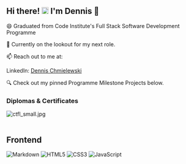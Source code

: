 
## Hi there! <img src="https://media.giphy.com/media/hvRJCLFzcasrR4ia7z/giphy.gif" width="18"> I'm Dennis 🧔

😄 Graduated from Code Institute's Full Stack Software Development Programme
   
🌱 Currently on the lookout for my next role.

📫 Reach out to me at: 
<!-- Portfolio Website: [dennisdev.io](http://dennisdev.io) -->
LinkedIn: [Dennis Chmielewski](https://www.linkedin.com/in/dennischmielewski/)

🔍 Check out my pinned Programme Milestone Projects below.


### Diplomas & Certificates

![ctfl_small.jpg](https://github.com/tetrapak-dev/tetrapak-dev/blob/main/ctfl_small.jpg)
<br>
<br>

## Frontend 

![Markdown](https://img.shields.io/badge/Markdown%20-%23000000.svg?&style=for-the-badge&logo=Markdown&logoColor=FFFFFF)
![HTML5](https://img.shields.io/badge/HTML5%20-%23E34F26.svg?&style=for-the-badge&logo=HTML5&logoColor=FFFFFF)
![CSS3](https://img.shields.io/badge/CSS3%20-%231572B6.svg?&style=for-the-badge&logo=CSS3&logoColor=FFFFFF)
![JavaScript](https://img.shields.io/badge/JavaScript%20-%23323330.svg?&style=for-the-badge&logo=JavaScript&logoColor=F7DF1E)

<!--
**tetrapak-dev/tetrapak-dev** is a ✨ _special_ ✨ repository because its `README.md` (this file) appears on your GitHub profile.

Here are some ideas to get you started:

- 🔭 I’m currently working on ...

- 👯 I’m looking to collaborate on ...
- 🤔 I’m looking for help with ...
- 💬 Ask me about ...
- 📫 How to reach me: ...
- 😄 Pronouns: ...
- ⚡ Fun fact: ...
-->

